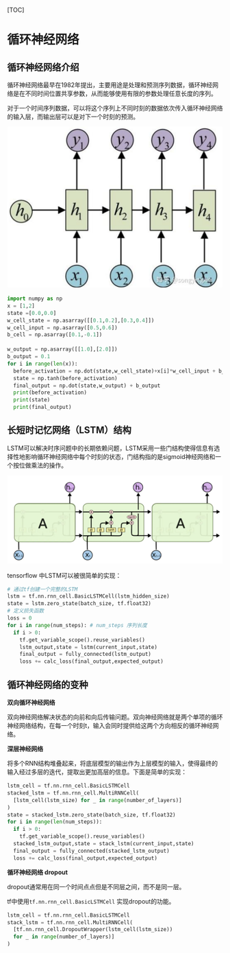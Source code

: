 [TOC]

# 循环神经网络

## 循环神经网络介绍

循环神经网络最早在1982年提出，主要用途是处理和预测序列数据，循环神经网络是在不同时间位置共享参数，从而能够使用有限的参数处理任意长度的序列。

对于一个时间序列数据，可以将这个序列上不同时刻的数据依次传入循环神经网络的输入层，而输出层可以是对下一个时刻的预测。

<img src= '../images/rnn_1.png'>

```python
import numpy as np
x = [1,2]
state =[0.0,0.0]
w_cell_state = np.asarray([[0.1,0.2],[0.3,0.4]])
w_cell_input = np.asarray([0.5,0.6])
b_cell = np.asarray([0.1,-0.1])

w_output = np.asarray([[1.0],[2.0]])
b_output = 0.1
for i in range(len(x)):
  before_activation = np.dot(state,w_cell_state)+x[i]*w_cell_input + b_cell
  state = np.tanh(before_activation)
  final_output = np.dot(state,w_output) + b_output
  print(before_activation)
  print(state)
  print(final_output)
```

## 长短时记忆网络（LSTM）结构

LSTM可以解决时序问题中的长期依赖问题，LSTM采用一些门结构使得信息有选择性地影响循环神经网络中每个时刻的状态，门结构指的是sigmoid神经网络和一个按位做乘法的操作。

<img src = "../images/rnn_2.png">

tensorflow 中LSTM可以被很简单的实现：

```python
# 通过tf创建一个完整的LSTM
lstm = tf.nn.rnn_cell.BasicLSTMCell(lstm_hidden_size)
state = lstm.zero_state(batch_size, tf.float32)
# 定义损失函数
loss = 0
for i in range(num_steps): # num_steps 序列长度
  if i > 0:
    tf.get_variable_scope().reuse_variables()
    lstm_output,state = lstm(current_input,state)
    final_output = fully_connected(lstm_output)
    loss += calc_loss(final_output,expected_output)
```

## 循环神经网络的变种

**双向循环神经网络**

双向神经网络解决状态的向前和向后传输问题。双向神经网络就是两个单项的循环神经网络结构，在每一个时刻t，输入会同时提供给这两个方向相反的循环神经网络。

**深层神经网络**

将多个RNN结构堆叠起来，将底层模型的输出作为上层模型的输入，使得最终的输入经过多层的迭代，提取出更加高层的信息。下面是简单的实现：

```python
lstm_cell = tf.nn.rnn_cell.BasicLSTMCell
stacked_lstm = tf.nn.rnn_cell.MultiRNNCell(
  [lstm_cell(lstm_size) for _ in range(number_of_layers)]
)
state = stacked_lstm.zero_state(batch_size, tf.float32)
for i in range(len(num_steps)):
  if i > 0:
    tf.get_variable_scope().reuse_variables()
  stacked_lstm_output,state = stack_lstm(current_input,state)
  final_output = fully_connected(stacked_lstm_output)
  loss += calc_loss(final_output,expected_output)
```

**循环神经网络 dropout**

dropout通常用在同一个时间点点但是不同层之间，而不是同一层。

tf中使用`tf.nn.rnn_cell.BasicLSTMCell` 实现dropout的功能。

```python
lstm_cell = tf.nn.rnn_cell.BasicLSTMCell
stack_lstm = tf.nn.rnn_cell.MultiRNNCell(
  [tf.nn.rnn_cell.DropoutWrapper(lstm_cell(lstm_size))
  for _ in range(number_of_layers)]
)
```








